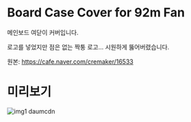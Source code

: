# Board Case Cover for 92m Fan

메인보드 여닫이 커버입니다.

로고를 넣었지만 점은 없는 짝퉁 로고... 시원하게 뚫어버렸습니다.

원본: https://cafe.naver.com/cremaker/16533



# 미리보기

![img1 daumcdn](https://user-images.githubusercontent.com/14369006/236595119-d0d487ba-edd0-4c1e-a9d8-2e9c46917f81.png)
